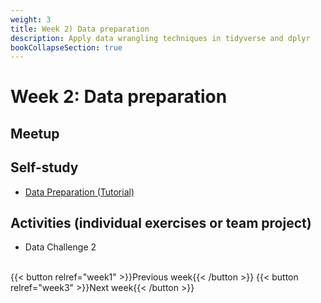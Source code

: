 ```yaml
---
weight: 3
title: Week 2) Data preparation
description: Apply data wrangling techniques in tidyverse and dplyr
bookCollapseSection: true
---
```


# Week 2: Data preparation

## Meetup


## Self-study
- [Data Preparation (Tutorial)](docs/tutorials/data-preparation)

## Activities (individual exercises or team project)
- Data Challenge 2


<!--- Ethics in scraping and APIs *live*
-->

<br>
{{< button relref="week1" >}}Previous week{{< /button >}}
{{< button relref="week3" >}}Next week{{< /button >}}

